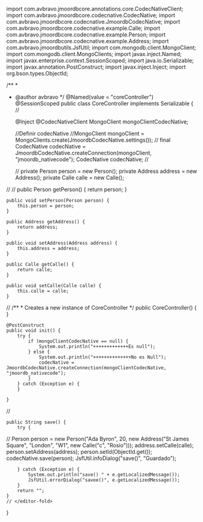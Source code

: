 
import com.avbravo.jmoordbcore.annotations.core.CodecNativeClient;
import com.avbravo.jmoordbcore.codecnative.CodecNative;
import com.avbravo.jmoordbcore.codecnative.JmoordbCodecNative;
import com.avbravo.jmoordbcore.codecnative.example.Calle;
import com.avbravo.jmoordbcore.codecnative.example.Person;
import com.avbravo.jmoordbcore.codecnative.example.Address;
import com.avbravo.jmoordbutils.JsfUtil;
import com.mongodb.client.MongoClient;
import com.mongodb.client.MongoClients;
import javax.inject.Named;
import javax.enterprise.context.SessionScoped;
import java.io.Serializable;
import javax.annotation.PostConstruct;
import javax.inject.Inject;
import org.bson.types.ObjectId;

/**
 *
 * @author avbravo
 */
@Named(value = "coreController")
@SessionScoped
public class CoreController implements Serializable {
// <editor-fold defaultstate="collapsed" desc="environment">

    @Inject
    @CodecNativeClient
    MongoClient mongoClientCodecNative;

    //Definir codecNative
    //MongoClient mongoClient = MongoClients.create(JmoordbCodecNative.settings());
//    final CodecNative codecNative = JmoordbCodecNative.createConnection(mongoClient, "jmoordb_nativecode");
    CodecNative codecNative;
// </editor-fold>

    // <editor-fold defaultstate="collapsed" desc="entity()">
    private Person person = new Person();
    private Address address = new Address();
    private Calle calle = new Calle();

// </editor-fold>
    // <editor-fold defaultstate="collapsed" desc="get/set()">
    public Person getPerson() {
        return person;
    }

    public void setPerson(Person person) {
        this.person = person;
    }

    public Address getAddress() {
        return address;
    }

    public void setAddress(Address address) {
        this.address = address;
    }

    public Calle getCalle() {
        return calle;
    }

    public void setCalle(Calle calle) {
        this.calle = calle;
    }

// </editor-fold>
    /**
     * Creates a new instance of CoreController
     */
    public CoreController() {
    }

    @PostConstruct
    public void init() {
        try {
            if (mongoClientCodecNative == null) {
                System.out.println("+++++++++++++Es null");
            } else {
                System.out.println("++++++++++++++No es Null");
                codecNative = JmoordbCodecNative.createConnection(mongoClientCodecNative, "jmoordb_nativecode");
            }
        } catch (Exception e) {
        }

    }
// <editor-fold defaultstate="collapsed" desc="save()">

    public String save() {
        try {

//       Person person = new Person("Ada Byron", 20, new Address("St James Square", "London", "W1", new Calle("c", "Rosio")));
            address.setCalle(calle);
            person.setAddress(address);
            person.setId(ObjectId.get());
            codecNative.save(person);
            JsfUtil.infoDialog("save()", "Guardado");

        } catch (Exception e) {
            System.out.println("save() " + e.getLocalizedMessage());
            JsfUtil.errorDialog("savee()", e.getLocalizedMessage());
        }
        return "";
    }
    // </editor-fold>
}

